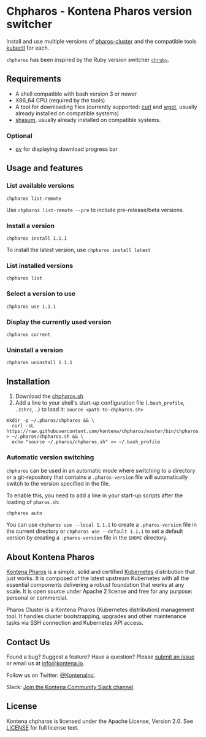 # Chpharos - Kontena Pharos version switcher

Install and use multiple versions of [pharos-cluster](https://github.com/kontena/pharos-cluster) and the compatible tools [kubectl](https://kubernetes.io/docs/reference/kubectl/overview/) for each.

`chpharos` has been inspired by the Ruby version switcher [`chruby`](https://github.com/postmodern/chruby).

## Requirements

- A shell compatible with bash version 3 or newer
- X86_64 CPU (required by the tools)
- A tool for downloading files (currently supported: [curl](https://curl.haxx.se/) and [wget](https://www.gnu.org/software/wget/), usually already installed on compatible systems)
- [shasum](https://linux.die.net/man/1/shasum), usually already installed on compatible systems.

### Optional

- [pv](https://linux.die.net/man/1/pv) for displaying download progress bar

## Usage and features

### List available versions

`chpharos list-remote`

Use `chpharos list-remote --pre` to include pre-release/beta versions.

### Install a version

`chpharos install 1.1.1`

To install the latest version, use `chpharos install latest`

### List installed versions

`chpharos list`

### Select a version to use

`chpharos use 1.1.1`

### Display the currently used version

`chpharos current`

### Uninstall a version

`chpharos uninstall 1.1.1`

## Installation

1. Download the [chpharos.sh](https://raw.githubusercontent.com/kontena/chpharos/master/bin/chpharos.sh)
2. Add a line to your shell's start-up configuration file (`.bash_profile`, `.zshrc`, ..) to load it: `source <path-to-chpharos.sh>`

```
mkdir -p ~/.pharos/chpharos && \
  curl -sL https://raw.githubusercontent.com/kontena/chpharos/master/bin/chpharos.sh > ~/.pharos/chpharos.sh && \
  echo "source ~/.pharos/chpharos.sh" >> ~/.bash_profile
```

### Automatic version switching

`chpharos` can be used in an automatic mode where switching to a directory or a git-repository that contains a `.pharos-version` file will automatically switch to the version specified in the file.

To enable this, you need to add a line in your start-up scripts after the loading of `pharos.sh`:

```
chpharos auto
```

You can use `chpharos use --local 1.1.1` to create a `.pharos-version` file in the current directory or `chpharos use --default 1.1.1` to set a default version by creating a `.pharos-version` file in the `$HOME` directory.

## About Kontena Pharos

[Kontena Pharos](https://pharos.sh) is a simple, solid and certified [Kubernetes](https://kubernetes.io/) distribution that just works. It is composed of the latest upstream Kubernetes with all the essential components delivering a robust foundation that works at any scale. It is open source under Apache 2 license and free for any purpose: personal or commercial.

Pharos Cluster is a Kontena Pharos (Kubernetes distribution) management tool. It handles cluster bootstrapping, upgrades and other maintenance tasks via SSH connection and Kubernetes API access.

## Contact Us

Found a bug? Suggest a feature? Have a question? Please [submit an issue](https://github.com/kontena/chpharos/issues) or email us at <a href="mailto:info@kontena.io">info@kontena.io</a>.

Follow us on Twitter: [@KontenaInc](https://twitter.com/KontenaInc).

Slack: [Join the Kontena Community Slack channel](https://slack.kontena.io/).

## License

Kontena chpharos is licensed under the Apache License, Version 2.0. See [LICENSE](LICENSE) for full license text.
